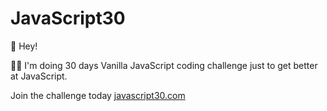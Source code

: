 # JavaScript30

👋 Hey! 

👩‍💻 I'm doing 30 days Vanilla JavaScript coding challenge just to get better at JavaScript. 

Join the challenge today [javascript30.com](https://javascript30.com/)